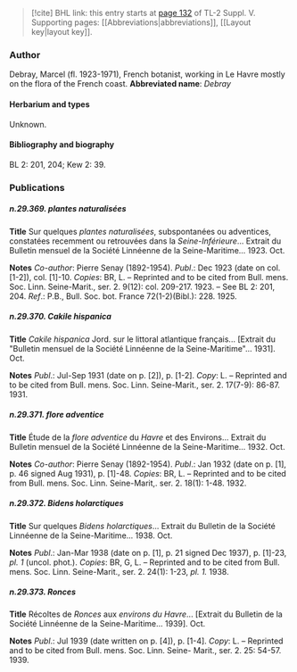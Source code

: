 > [!cite] BHL link: this entry starts at [page 132](https://www.biodiversitylibrary.org/page/33259178) of TL-2 Suppl. V.
> Supporting pages: [[Abbreviations|abbreviations]], [[Layout key|layout key]].

### Author

Debray, Marcel (fl. 1923-1971), French botanist, working in Le Havre mostly on the flora of the French coast. 
**Abbreviated name**: *Debray*

#### Herbarium and types

Unknown.

#### Bibliography and biography

BL 2: 201, 204; Kew 2: 39.

### Publications

##### n.29.369. plantes naturalisées

**Title**
Sur quelques *plantes naturalisées*, subspontanées ou adventices, constatées recemment ou retrouvées dans la *Seine-Inférieure*... Extrait du Bulletin mensuel de la Société Linnéenne de la Seine-Maritime... 1923. Oct.

**Notes**
*Co-author*: Pierre Senay (1892-1954).
*Publ*.: Dec 1923 (date on col. \[1-2\]), col. \[1\]-10. *Copies*: BR, L. – Reprinted and to be cited from Bull. mens. Soc. Linn. Seine-Marit., ser. 2. 9(12): col. 209-217. 1923. – See BL 2: 201, 204.
*Ref*.: P.B., Bull. Soc. bot. France 72(1-2)(Bibl.): 228. 1925.

##### n.29.370. Cakile hispanica

**Title**
*Cakile hispanica* Jord. sur le littoral atlantique français... \[Extrait du "Bulletin mensuel de la Société Linnéenne de la Seine-Maritime"... 1931\]. Oct.

**Notes**
*Publ*.: Jul-Sep 1931 (date on p. \[2\]), p. \[1-2\]. *Copy*: L. – Reprinted and to be cited from Bull. mens. Soc. Linn. Seine-Marit., ser. 2. 17(7-9): 86-87. 1931.

##### n.29.371. flore adventice

**Title**
Étude de la *flore adventice* du *Havre* et des Environs... Extrait du Bulletin mensuel de la Société Linnéenne de la Seine-Maritime... 1932. Oct.

**Notes**
*Co-author*: Pierre Senay (1892-1954).
*Publ*.: Jan 1932 (date on p. \[1\], p. 46 signed Aug 1931), p. \[1\]-48. *Copies*: BR, L. – Reprinted and to be cited from Bull. mens. Soc. Linn. Seine-Marit,. ser. 2. 18(1): 1-48. 1932.

##### n.29.372. Bidens holarctiques

**Title**
Sur quelques *Bidens holarctiques*... Extrait du Bulletin de la Société Linnéenne de la Seine-Maritime... 1938. Oct.

**Notes**
*Publ*.: Jan-Mar 1938 (date on p. \[1\], p. 21 signed Dec 1937), p. \[1\]-23, *pl. 1* (uncol. phot.).
*Copies*: BR, G, L. – Reprinted and to be cited from Bull. mens. Soc. Linn. Seine-Marit., ser. 2. 24(1): 1-23, *pl. 1.* 1938.

##### n.29.373. Ronces

**Title**
Récoltes de *Ronces* aux *environs du Havre*... \[Extrait du Bulletin de la Société Linnéenne de la Seine-Maritime... 1939\]. Oct.

**Notes**
*Publ*.: Jul 1939 (date written on p. \[4\]), p. \[1-4\]. *Copy*: L. – Reprinted and to be cited from Bull. mens. Soc. Linn. Seine- Marit., ser. 2. 25: 54-57. 1939.


